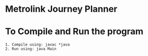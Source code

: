 # Metrolink Journey Planner 

# To Compile and Run the program
    1. Compile using: javac *java
    2. Run using: java Main
